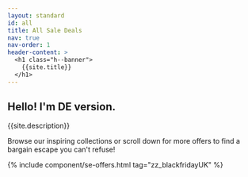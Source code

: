 ```yaml
---
layout: standard
id: all
title: All Sale Deals
nav: true
nav-order: 1
header-content: >
  <h1 class="h--banner">
    {{site.title}}
  </h1>
---
```


<div class="page-padding text-textBlack content-spacing bg-white">
  <div class="mx-auto max-w-screen-lg py-20 text-center">
    <h2 class="h5">Hello! I'm DE version.</h2>
    <p class="text-lg">{{site.description}}</p>
    <p class="text-lg font-bold">Browse our inspiring collections or scroll down for more offers to find a bargain escape you can't refuse!</p>
    <!-- {% include countdown.html message="Sale ends in:" class="text-lg" %} -->
  </div>
</div>

<div class="page-padding content-spacing">
  <div class="mx-auto max-w-screen-3xl pb-24">
    {% include component/se-offers.html tag="zz_blackfridayUK" %}
  </div>
</div>
